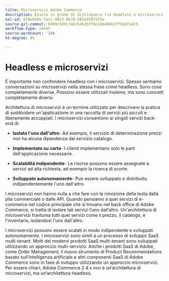 ```yaml
---
title: Microservizi Adobe Commerce
description: Essere in grado di distinguere tra headless e microservizi come si tratta di Adobe Commerce.
exl-id: 078e0e8e-7acc-4913-8b78-585a950f3f5e
source-git-commit: 6509c939c7abc5462bffbe104466b2ff9e6fadc9
workflow-type: tm+mt
source-wordcount: '294'
ht-degree: 0%

---
```


# Headless e microservizi

È importante non confondere headless con i microservizi. Spesso sentiamo conversazioni su microservizi nella stessa frase come headless. Sono cose completamente diverse. Possono essere utilizzati insieme, ma sono concetti completamente diversi.

Architettura di microservizi è un termine utilizzato per descrivere la pratica di suddividere un&#39;applicazione in una raccolta di servizi più piccoli e liberamente accoppiati. I microservizi consentono ai singoli servizi back-end di:

- **Isolato l&#39;uno dall&#39;altro**- Ad esempio, il servizio di determinazione prezzi non ha alcuna dipendenza dal servizio catalogo.

- **Implementato su carta**- I clienti implementano solo le parti dell&#39;applicazione necessarie.

- **Scalabilità indipendente**- Le risorse possono essere assegnate a servizi ad alta richiesta, ad esempio la ricerca di scorte.

- **Sviluppato autonomamente**- Può essere sviluppato e distribuito indipendentemente l&#39;uno dall&#39;altro.

I microservizi non hanno nulla a che fare con la rimozione della testa dalla pila commerciale o dalle API. Quando pensiamo a quei servizi di e-commerce nel codice principale che si trovano nel back office di Adobe Commerce, si tratta di isolare tali servizi l’uno dall’altro. Un&#39;architettura di microservizi frantuma tutti quei servizi come il prezzo, il catalogo, e l&#39;inventario, isolandosi l&#39;uno dall&#39;altro.

I microservizi possono essere scalati in modo indipendente e sviluppati autonomamente. I microservizi sono simili a un processo di sviluppo SaaS multi-tenant. Molti dei moderni prodotti SaaS multi-tenant sono sviluppati utilizzando un approccio multi-servizio. Anche i prodotti SaaS di Adobe, come Order Management, il nuovo strumento di Product Recommendations basato sull’intelligenza artificiale e altri componenti SaaS di Adobe Commerce sono in fase di sviluppo utilizzando un approccio microservizi. Per essere chiari, Adobe Commerce 2.4.x non è un’architettura di microservizi, ma un’architettura headless.
